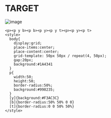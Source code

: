 # TARGET

![image](https://github.com/gaschneider/cssbattle/assets/16023844/b0fe6897-d61e-4ba0-b408-c1b557e1e866)

```
<p><p y b><p b><p y><p y t><p><p y><p t>
<style>
  body{
    display:grid;
    place-items:center;
    place-content:center;
    grid-template: 50px 50px / repeat(4, 50px);
    gap:20px;
    background:#1A4341
  }
  p{
    width:50;
    height:50;
    border-radius:50%;
    background:#998235;
  }
  [y]{background:#F3AC3C}
  [b]{border-radius:50% 50% 0 0}
  [t]{border-radius:0 0 50% 50%}
</style>
```

